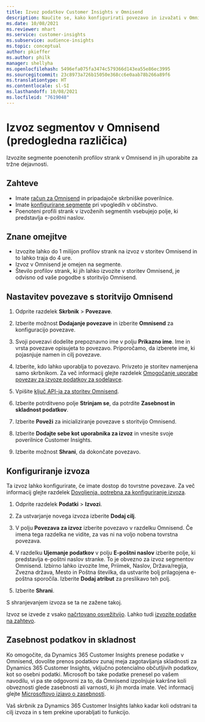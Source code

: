 ```yaml
---
title: Izvoz podatkov Customer Insights v Omnisend
description: Naučite se, kako konfigurirati povezavo in izvažati v Omnisend.
ms.date: 10/08/2021
ms.reviewer: mhart
ms.service: customer-insights
ms.subservice: audience-insights
ms.topic: conceptual
author: pkieffer
ms.author: philk
manager: shellyha
ms.openlocfilehash: 5496efa075fa3474c579366d143ea55e86ec3995
ms.sourcegitcommit: 23c8973a726b15050e368cc6e0aab78b266a89f6
ms.translationtype: HT
ms.contentlocale: sl-SI
ms.lasthandoff: 10/08/2021
ms.locfileid: "7619048"
---
```

# <a name="export-segments-to-omnisend-preview"></a>Izvoz segmentov v Omnisend (predogledna različica)

Izvozite segmente poenotenih profilov strank v Omnisend in jih uporabite za tržne dejavnosti.

## <a name="prerequisites"></a>Zahteve

-   Imate [račun za Omnisend](https://www.omnisend.com/) in pripadajoče skrbniške poverilnice.
-   Imate [konfigurirane segmente](segments.md) pri vpogledih v občinstvo.
-   Poenoteni profili strank v izvoženih segmentih vsebujejo polje, ki predstavlja e-poštni naslov.

## <a name="known-limitations"></a>Znane omejitve

- Izvozite lahko do 1 milijon profilov strank na izvoz v storitev Omnisend in to lahko traja do 4 ure.
- Izvoz v Omnisend je omejen na segmente.
- Število profilov strank, ki jih lahko izvozite v storitev Omnisend, je odvisno od vaše pogodbe s storitvijo Omnisend.

## <a name="set-up-connection-to-omnisend"></a>Nastavitev povezave s storitvijo Omnisend

1. Odprite razdelek **Skrbnik** > **Povezave**.

1. Izberite možnost **Dodajanje povezave** in izberite **Omnisend** za konfiguracijo povezave.

1. Svoji povezavi dodelite prepoznavno ime v polju **Prikazno ime**. Ime in vrsta povezave opisujeta to povezavo. Priporočamo, da izberete ime, ki pojasnjuje namen in cilj povezave.

1. Izberite, kdo lahko uporablja to povezavo. Privzeto je storitev namenjena samo skrbnikom. Za več informacij glejte razdelek [Omogočanje uporabe povezav za izvoze podatkov za sodelavce](connections.md#allow-contributors-to-use-a-connection-for-exports).

1. Vpišite [ključ API-ja za storitev Omnisend](https://support.omnisend.com/en/articles/1061890-generating-api-key).

1. Izberite potrditveno polje **Strinjam se**, da potrdite **Zasebnost in skladnost podatkov**.

1. Izberite **Poveži** za inicializiranje povezave s storitvijo Omnisend.

1. Izberite **Dodajte sebe kot uporabnika za izvoz** in vnesite svoje poverilnice Customer Insights.

1. Izberite možnost **Shrani**, da dokončate povezavo.

## <a name="configure-an-export"></a>Konfiguriranje izvoza

Ta izvoz lahko konfigurirate, če imate dostop do tovrstne povezave. Za več informacij glejte razdelek [Dovoljenja, potrebna za konfiguriranje izvoza](export-destinations.md#set-up-a-new-export).

1. Odprite razdelek **Podatki** > **Izvozi**.

1. Za ustvarjanje novega izvoza izberite **Dodaj cilj**.

1. V polju **Povezava za izvoz** izberite povezavo v razdelku Omnisend. Če imena tega razdelka ne vidite, za vas ni na voljo nobena tovrstna povezava.

1. V razdelku **Ujemanje podatkov** v polju **E-poštni naslov** izberite polje, ki predstavlja e-poštni naslov stranke. To je obvezno za izvoz segmentov Omnisend. Izbirno lahko izvozite Ime, Priimek, Naslov, Država/regija, Zvezna država, Mesto in Poštna številka, da ustvarite bolj prilagojena e-poštna sporočila. Izberite **Dodaj atribut** za preslikavo teh polj.

1. Izberite **Shrani**.

S shranjevanjem izvoza se ta ne zažene takoj.

Izvoz se izvede z vsako [načrtovano osvežitvijo](system.md#schedule-tab). Lahko tudi [izvozite podatke na zahtevo](export-destinations.md#run-exports-on-demand). 


## <a name="data-privacy-and-compliance"></a>Zasebnost podatkov in skladnost

Ko omogočite, da Dynamics 365 Customer Insights prenese podatke v Omnisend, dovolite prenos podatkov zunaj meja zagotavljanja skladnosti za Dynamics 365 Customer Insights, vključno potencialno občutljivih podatkov, kot so osebni podatki. Microsoft bo take podatke prenesel po vašem navodilu, vi pa ste odgovorni za to, da Omnisend izpolnjuje kakršne koli obveznosti glede zasebnosti ali varnosti, ki jih morda imate. Več informacij glejte [Microsoftovo izjavo o zasebnosti](https://go.microsoft.com/fwlink/?linkid=396732).

Vaš skrbnik za Dynamics 365 Customer Insights lahko kadar koli odstrani ta cilj izvoza in s tem prekine uporabljati to funkcijo.
